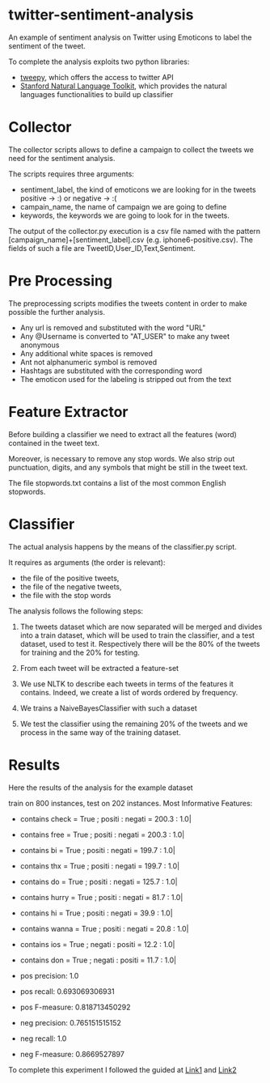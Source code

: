 # twitter-sentiment-analysis
An example of sentiment analysis on Twitter using Emoticons to label the sentiment of the tweet.

To complete the analysis exploits two python libraries:

- [tweepy](http://www.tweepy.org/), which offers the access to twitter API
- [Stanford Natural Language Toolkit](http://www.nltk.org/), which provides the natural languages functionalities to build up classifier

# Collector

The collector scripts allows to define a campaign to collect the tweets we need for the sentiment analysis.

The scripts requires three arguments:  
 - sentiment_label, the kind of emoticons we are looking for in the tweets positive -> :) or negative -> :(
 - campain_name, the name of campaign we are going to define
 - keywords, the keywords we are going to look for in the tweets.

The output of the collector.py execution is a csv file named with the pattern 
[campaign_name]+[sentiment_label].csv (e.g. iphone6-positive.csv). The fields of such a file are TweetID,User_ID,Text,Sentiment.

# Pre Processing

The preprocessing scripts modifies the tweets content in order to make possible the further analysis. 

- Any url is removed and substituted with the word "URL"
- Any @Username is converted to "AT_USER" to make any tweet anonymous 
- Any additional white spaces is removed
- Ant not alphanumeric symbol is removed 
- Hashtags are substituted with the corresponding word
- The emoticon used for the labeling is stripped out from the text

# Feature Extractor

Before building a classifier we need to extract all the features (word) contained in the tweet text.

Moreover, is necessary to remove any stop words. 
We also strip out punctuation, digits, and any symbols that might be still in the tweet text.

The file stopwords.txt contains a list of the most common English stopwords.

# Classifier

The actual analysis happens by the means of the classifier.py script.

It requires as arguments (the order is relevant):

- the file of the positive tweets, 
- the file of the negative tweets,
- the file with the stop words

The analysis follows the following steps:

1) The tweets dataset which are now separated will be merged and divides into a train dataset, which will be used to train the classifier, and a test dataset, used to test it. Respectively there will be the 80% of the tweets for training and the 20% for testing.

2) From each tweet will be extracted a feature-set
3) We use NLTK to describe each tweets in terms of the features it contains. Indeed, we create a list of words ordered by frequency.
4) We trains a NaiveBayesClassifier with such a dataset
5) We test the classifier using the remaining 20% of the tweets and we process in the same way of the training dataset.

# Results

Here the results of the analysis for the example dataset

train on 800 instances, test on 202 instances.
Most Informative Features:


- contains check =  True  ;  positi : negati  =   200.3 : 1.0| 
- contains free = True    ;    positi : negati =    200.3 : 1.0| 
- contains bi =  True     ;       positi : negati =   199.7 : 1.0| 
- contains thx = True     ;       positi : negati =     199.7 : 1.0| 
- contains do =  True    ;       positi : negati =    125.7 : 1.0| 
- contains hurry =  True ;          positi : negati =      81.7 : 1.0| 
- contains hi =  True    ;        positi : negati =     39.9 : 1.0| 
- contains wanna =  True  ;          positi : negati =      20.8 : 1.0| 
- contains ios =  True   ;         negati : positi =      12.2 : 1.0| 
- contains don =  True   ;         negati : positi =     11.7 : 1.0| 

- pos precision: 1.0
- pos recall: 0.693069306931
- pos F-measure: 0.818713450292
- neg precision: 0.765151515152
- neg recall: 1.0
- neg F-measure: 0.8669527897

To complete this experiment I followed the guided at [Link1](http://ravikiranj.net/posts/2012/code/how-build-twitter-sentiment-analyzer/#implementation-details) and [Link2](http://www.laurentluce.com/posts/twitter-sentiment-analysis-using-python-and-nltk/)



